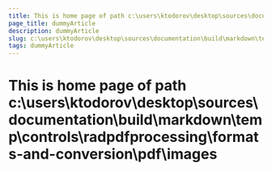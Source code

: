 ```yaml
---
title: This is home page of path c:\users\ktodorov\desktop\sources\documentation\build\markdown\temp\controls\radpdfprocessing\formats-and-conversion\pdf\images
page_title: dummyArticle
description: dummyArticle
slug: c:\users\ktodorov\desktop\sources\documentation\build\markdown\temp\controls\radpdfprocessing\formats-and-conversion\pdf\images
tags: dummyArticle
---
```

# This is home page of path c:\users\ktodorov\desktop\sources\documentation\build\markdown\temp\controls\radpdfprocessing\formats-and-conversion\pdf\images
